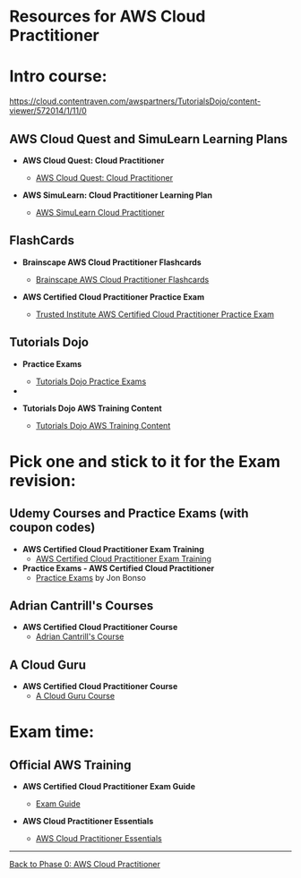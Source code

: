 # Resources for AWS Cloud Practitioner

# Intro course:

https://cloud.contentraven.com/awspartners/TutorialsDojo/content-viewer/572014/1/11/0

## AWS Cloud Quest and SimuLearn Learning Plans

- **AWS Cloud Quest: Cloud Practitioner**
  - [AWS Cloud Quest: Cloud Practitioner](https://aws.amazon.com/training/digital/aws-cloud-quest/cloud-practitioner/)

- **AWS SimuLearn: Cloud Practitioner Learning Plan**
  - [AWS SimuLearn Cloud Practitioner](https://explore.skillbuilder.aws/learn/public/learning_plan/view/82/cloud-practitioner-learning-plan)

## FlashCards 

- **Brainscape AWS Cloud Practitioner Flashcards**
  - [Brainscape AWS Cloud Practitioner Flashcards](https://www.brainscape.com/l/dashboard/aws-cloud-practitioner-17891837/decks)

- **AWS Certified Cloud Practitioner Practice Exam**
  - [Trusted Institute AWS Certified Cloud Practitioner Practice Exam](https://trustedinstitute.com/practice/aws-certified-cloud-practitioner/)


## Tutorials Dojo

- **Practice Exams**
  - [Tutorials Dojo Practice Exams](https://portal.tutorialsdojo.com/product/aws-certified-cloud-practitioner-practice-exams/)
- 

- **Tutorials Dojo AWS Training Content**
  - [Tutorials Dojo AWS Training Content](https://cloud.contentraven.com/awspartners/TutorialsDojo/content-viewer/572014/1/11/0)


# Pick one and stick to it for the Exam revision:

## Udemy Courses and Practice Exams (with coupon codes)

- **AWS Certified Cloud Practitioner Exam Training**
  - [AWS Certified Cloud Practitioner Exam Training](https://www.udemy.com/course/aws-certified-cloud-practitioner-new/)
- **Practice Exams - AWS Certified Cloud Practitioner**
  - [Practice Exams](https://www.udemy.com/course/practice-exams-aws-certified-cloud-practitioner/?couponCode=LETSLEARNNOW) by Jon Bonso


## Adrian Cantrill's Courses

- **AWS Certified Cloud Practitioner Course**
  - [Adrian Cantrill's Course](https://learn.cantrill.io/p/aws-certified-cloud-practitioner)

## A Cloud Guru

- **AWS Certified Cloud Practitioner Course**
  - [A Cloud Guru Course](https://acloudguru.com/course/aws-certified-cloud-practitioner)


# Exam time: 

## Official AWS Training

- **AWS Certified Cloud Practitioner Exam Guide**
  - [Exam Guide](https://aws.amazon.com/certification/certified-cloud-practitioner/)
  
- **AWS Cloud Practitioner Essentials**
  - [AWS Cloud Practitioner Essentials](https://www.aws.training/Details/Curriculum?id=20685)

---

[Back to Phase 0: AWS Cloud Practitioner](README.md)
